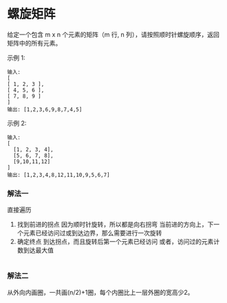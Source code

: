 # 螺旋矩阵

给定一个包含 m x n 个元素的矩阵（m 行, n 列），请按照顺时针螺旋顺序，返回矩阵中的所有元素。

示例 1:
```
输入:
[
[ 1, 2, 3 ],
[ 4, 5, 6 ],
[ 7, 8, 9 ]
]
输出: [1,2,3,6,9,8,7,4,5]
```

示例 2:
```
输入:
[
  [1, 2, 3, 4],
  [5, 6, 7, 8],
  [9,10,11,12]
]
输出: [1,2,3,4,8,12,11,10,9,5,6,7]
```

### 解法一
直接遍历
1. 找到前进的拐点
    因为顺时针旋转，所以都是向右拐弯
    当前进的方向上，下一个元素已经访问过或到达边界，那么需要进行一次旋转
2. 确定终点
     到达拐点，而且旋转后第一个元素已经访问
     或者，访问过的元素计数到达最大值

```js

```


### 解法二
从外向内画圈，一共画(n/2)+1圈，每个内圈比上一层外圈的宽高少2。

```js

```
